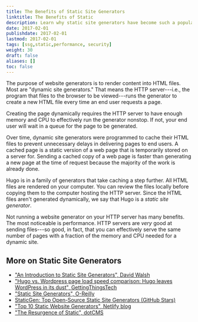 ```yaml
---
title: The Benefits of Static Site Generators
linktitle: The Benefits of Static
description: Learn why static site generators have become such a popular option for developers. Benefits include performance, security, ease of use, and exportability of content.
date: 2017-02-01
publishdate: 2017-02-01
lastmod: 2017-02-01
tags: [ssg,static,performance, security]
weight: 30
draft: false
aliases: []
toc: false
---
```


The purpose of website generators is to render content into HTML files. Most are "dynamic site generators." That means the HTTP server---i.e., the program that files to the browser to be viewed---runs the generator to create a new HTML file every time an end user requests a page.

Creating the page dynamically requires the HTTP server to have enough memory and CPU to effectively run the generator nonstop. If not, your end user will wait in a queue for the page to be generated.

Over time, dynamic site generators were programmed to cache their HTML files to prevent unnecessary delays in delivering pages to end users. A cached page is a static version of a web page that is temporarily stored on a server for. Sending a cached copy of a web page is faster than generating a new page at the time of request because the majority of the work is already done.

Hugo is in a family of generators that take caching a step further. All HTML files are rendered on your computer. You can review the files locally before copying them to the computer hosting the HTTP server. Since the HTML files aren't generated dynamically, we say that Hugo is a *static site generator*.

Not running a website generator on your HTTP server has many benefits. The most noticeable is performance. HTTP servers are *very* good at sending files---so good, in fact, that you can effectively serve the same number of pages with a fraction of the memory and CPU needed for a dynamic site.

## More on Static Site Generators

* ["An Introduction to Static Site Generators", David Walsh][]
* ["Hugo vs. Wordpress page load speed comparison: Hugo leaves WordPress in its dust", GettingThingsTech][hugovwordpress]
* ["Static Site Generators", O-Reilly][]
* [StaticGen: Top Open-Source Static Site Generators (GitHub Stars)][]
* ["Top 10 Static Website Generators", Netlify blog][]
* ["The Resurgence of Static", dotCMS][dotcms]


["An Introduction to Static Site Generators", David Walsh]: https://davidwalsh.name/introduction-static-site-generators
["Static Site Generators", O-Reilly]: /documents/oreilly-static-site-generators.pdf
["Top 10 Static Website Generators", Netlify blog]: https://www.netlify.com/blog/2016/05/02/top-ten-static-website-generators/
[hugovwordpress]: https://gettingthingstech.com/hugo-vs.-wordpress-page-load-speed-comparison-hugo-leaves-wordpress-in-its-dust/
[StaticGen: Top Open-Source Static Site Generators (GitHub Stars)]: https://www.staticgen.com/
[dotcms]: https://dotcms.com/blog/post/the-resurgence-of-static
